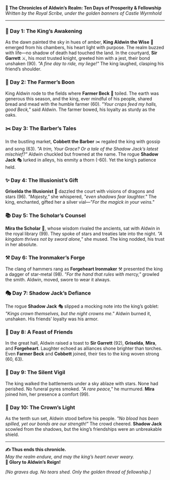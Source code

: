 **📜 The Chronicles of Aldwin’s Realm: Ten Days of Prosperity & Fellowship**  
*Written by the Royal Scribe, under the golden banners of Castle Wyrmhold*  

---

### **🌄 Day 1: The King’s Awakening**  
As the dawn painted the sky in hues of amber, **King Aldwin the Wise** 🏰 emerged from his chambers, his heart light with purpose. The realm buzzed with life—no shadow of death had touched the land. In the courtyard, **Sir Garrett** ⚔️, his most trusted knight, greeted him with a jest, their bond unshaken (90). *"A fine day to ride, my liege!"* The king laughed, clasping his friend’s shoulder.  

### **🌾 Day 2: The Farmer’s Boon**  
King Aldwin rode to the fields where **Farmer Beck** 🌾 toiled. The earth was generous this season, and the king, ever mindful of his people, shared bread and mead with the humble farmer (60). *"Your crops feed my halls, good Beck,"* said Aldwin. The farmer bowed, his loyalty as sturdy as the oaks.  

### **✂️ Day 3: The Barber’s Tales**  
In the bustling market, **Cobbett the Barber** ✂️ regaled the king with gossip and song (63). *"A trim, Your Grace? Or a tale of the Shadow Jack’s latest mischief?"* Aldwin chuckled but frowned at the name. The rogue **Shadow Jack** 🎭 lurked in alleys, his enmity a thorn (-60). Yet the king’s patience held.  

### **✨ Day 4: The Illusionist’s Gift**  
**Griselda the Illusionist** 🔮 dazzled the court with visions of dragons and stars (96). *"Majesty,"* she whispered, *"even shadows fear laughter."* The king, enchanted, gifted her a silver vial—*"For the magick in your veins."*  

### **📚 Day 5: The Scholar’s Counsel**  
**Mira the Scholar** 📖, whose wisdom rivaled the ancients, sat with Aldwin in the royal library (99). They spoke of stars and treaties late into the night. *"A kingdom thrives not by sword alone,"* she mused. The king nodded, his trust in her absolute.  

### **⚒️ Day 6: The Ironmaker’s Forge**  
The clang of hammers rang as **Forgeheart Ironmaker** ⚒️ presented the king a dagger of star-metal (98). *"For the hand that rules with mercy,"* growled the smith. Aldwin, moved, swore to wear it always.  

### **🎭 Day 7: Shadow Jack’s Defiance**  
The rogue **Shadow Jack** 🎭 slipped a mocking note into the king’s goblet: *"Kings crown themselves, but the night crowns me."* Aldwin burned it, unshaken. His friends’ loyalty was his armor.  

### **🍻 Day 8: A Feast of Friends**  
In the great hall, Aldwin raised a toast to **Sir Garrett** (92), **Griselda**, **Mira**, and **Forgeheart**. Laughter echoed as alliances shone brighter than torches. Even **Farmer Beck** and **Cobbett** joined, their ties to the king woven strong (60, 63).  

### **🌌 Day 9: The Silent Vigil**  
The king walked the battlements under a sky ablaze with stars. None had perished. No funeral pyres smoked. *"A rare peace,"* he murmured. **Mira** joined him, her presence a comfort (99).  

### **🏰 Day 10: The Crown’s Light**  
As the tenth sun set, Aldwin stood before his people. *"No blood has been spilled, yet our bonds are our strength!"* The crowd cheered. **Shadow Jack** scowled from the shadows, but the king’s friendships were an unbreakable shield.  

---

**✍️ Thus ends this chronicle.**  
*May the realm endure, and may the king’s heart never weary.*  
**👑 Glory to Aldwin’s Reign!**  

*[No graves dug. No tears shed. Only the golden thread of fellowship.]*